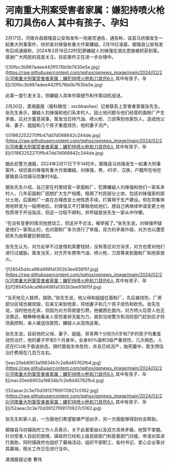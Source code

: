 # 河南重大刑案受害者家属：嫌犯持喷火枪和刀具伤6人 其中有孩子、孕妇

2月17日，河南许昌鄢陵县公安局发布一则悬赏通告，通告称，该县马坊镇发生一起重大刑事案件，经侦查刘锋强有重大作案嫌疑。2月19日凌晨，鄢陵县公安局发布后续通报称，2024年2月18日22时犯罪嫌疑人刘锋强在湖北恩施被抓获到案。感谢广大网民的高度关注，目前案件正在进一步办理中。

![30fbc3b987adee442ff576b0b7630e5e.jpg](https://raw.githubusercontent.com/qqhsx/qqnews_image/main/2024/02/20/河南重大刑案受害者家属：嫌犯持喷火枪和刀具伤6人 其中有孩子、孕妇/30fbc3b987adee442ff576b0b7630e5e.jpg)

此案一度引发关注，但嫌疑人具体作案细节和作案动机成谜。

2月20日，潇湘晨报（报料微信：xxcbbaoliao）记者联系上受害者家属张先生。张先生表示，嫌疑人刘锋强和他们系本村人，因土地问题与他们经营的面粉厂产生矛盾，后对方蓄意闹事，案发当日持汽油、喷火枪、刀具等到他家伤人，造成他父母、妻子、姐姐和几个孩子重度烧伤，他的妻子流产。

![01862252270ffb47dd7d068842c244de.jpg](https://raw.githubusercontent.com/qqhsx/qqnews_image/main/2024/02/20/河南重大刑案受害者家属：嫌犯持喷火枪和刀具伤6人 其中有孩子、孕妇/01862252270ffb47dd7d068842c244de.jpg)

据此前警方通报，2024年2月17日下午14时许，鄢陵县马坊镇发生一起重大刑事案件，经侦查刘锋强有重大作案嫌疑。刘锋强，男，45岁，汉族，户籍所在地在鄢陵县马坊镇马坊集村4组。

据张先生介绍，自己家在村里经营一家面粉厂，犯罪嫌疑人刘锋强和他们一家系本村人，几年前面粉厂因想扩大生产规模，租用了村民部分土地，包括刘锋强家的部分土地，后面粉厂一直在办理改变土地性质手续，打算用于生产建设。但在将集体用地转变为一般用地后，刘锋强又不打算租地给他们，想自己再继续申请变更土地性质用于开设饭店，但这一过程不顺利，并怀疑是张先生一家从中作梗。

“在没有变更的情况他想动工，但这并不合法，被举报了。”张先生说，刘锋强怀疑是他们一家阻止的，也对面粉厂多次进行了举报，双方的矛盾升级，对方也以遭受损失为由索要巨额赔偿。

张先生认为，对方此举不过是借机索要钱财，没有答应对方诉求，对方也曾对他们进行过威胁。案发当天，对方开车携带汽油、喷火枪、刀具等来到面粉厂和他家放火。

![f28545d4ca96d498fa1302b3ee936f5f.jpg](https://raw.githubusercontent.com/qqhsx/qqnews_image/main/2024/02/20/河南重大刑案受害者家属：嫌犯持喷火枪和刀具伤6人 其中有孩子、孕妇/f28545d4ca96d498fa1302b3ee936f5f.jpg)

“当天他见人就喷，就砍。”张先生说，他父母和姐姐在面粉厂，先后被烧伤，厂房部分区域也被烧毁，后来又来到他家，将他妻子和几个孩子烧伤和砍伤。张先生说，当时他也在家，但因为对方将房屋引燃，他被困在屋内，对方喷火后旁人也无法靠近，眼睁睁地看亲人受伤害却无能为力，直到当地警方和消防部门赶到后才将场面控制，亲人被送往医院，嫌疑人从现场逃窜。

张先生说，目前他的父母、妻子、姐姐、哥哥两个分别为5岁和7岁的孩子均重度烧伤治疗，他的妻子怀有5个月身孕，全身80%面积3级严重烧伤，几次病危，人还在ICU处于昏迷状态，随时面临生命危险，并且已经流产，胎死腹中，医生预估治疗费用在几百万左右。

![eac20eb6903a19834b7c2e8d45762fb4.jpg](https://raw.githubusercontent.com/qqhsx/qqnews_image/main/2024/02/20/河南重大刑案受害者家属：嫌犯持喷火枪和刀具伤6人 其中有孩子、孕妇/eac20eb6903a19834b7c2e8d45762fb4.jpg)

![52aeac2c3e70d39127f69170927c5162.jpg](https://raw.githubusercontent.com/qqhsx/qqnews_image/main/2024/02/20/河南重大刑案受害者家属：嫌犯持喷火枪和刀具伤6人 其中有孩子、孕妇/52aeac2c3e70d39127f69170927c5162.jpg)

张先生和家人说，一方面他们希望能够严惩凶手，另一方面能够得到社会帮助。

鄢陵县马坊镇政府工作人员表示，关于此案案由以及双方具体矛盾，他暂不掌握。针对受害人目前的困境，镇政府已经和上级民政部门和慈善部门对接，申请对其进行救助，同时镇政府也组织了募捐活动，组织干部职工、各村书记、爱心企业等对其募捐，相关工作正在进行当中。

潇湘晨报记者 曹伟


